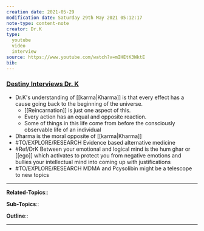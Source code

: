 ```yaml
---
creation date: 2021-05-29
modification date: Saturday 29th May 2021 05:12:17
note-type: content-note
creator: Dr.K
type:
  youtube
  video
  interview
source: https://www.youtube.com/watch?v=mIHEtK3WktE
bib:
---
```


### [Destiny Interviews Dr. K](https://www.youtube.com/watch?v=mIHEtK3WktE)

- Dr.K's understanding of [[karma|Kharma]] is that every effect has a cause going back to the beginning of the universe.
    - [[Reincarnation]] is just one aspect of this.
    - Every action has an equal and opposite reaction.
    - Some of things in this life come from before the consciously observable life of an individual
- Dharma is the moral opposite of [[karma|Kharma]]
- #TO/EXPLORE/RESEARCH  Evidence based alternative medicine
- #Ref/DrK Between your emotional and logical mind is the hum ghar or [[ego]] which activates to protect you from negative emotions and bullies your intellectual mind into coming up with justifications
- #TO/EXPLORE/RESEARCH  MDMA and Pcysolibin might be a telescope to new topics

---

**Related-Topics**:: 
	
**Sub-Topics**::
	
**Outline**::

--- 



